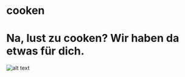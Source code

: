# cooken
# Na, lust zu cooken? Wir haben da etwas für dich.
![alt text](https://cdn.discordapp.com/attachments/761130855052869632/761167946151362570/cooken_logo.png)

